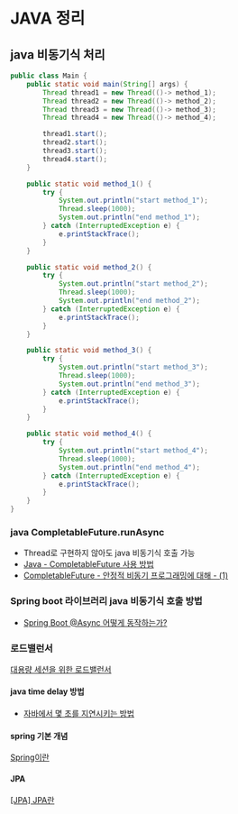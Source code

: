 # JAVA 정리

## java 비동기식 처리

```java
public class Main {
	public static void main(String[] args) {
	    Thread thread1 = new Thread(()-> method_1);
	    Thread thread2 = new Thread(()-> method_2);
	    Thread thread3 = new Thread(()-> method_3);
	    Thread thread4 = new Thread(()-> method_4);

	    thread1.start();
	    thread2.start();
	    thread3.start();
	    thread4.start();
  	}

  	public static void method_1() {
	    try {
	        System.out.println("start method_1");
	        Thread.sleep(1000);
	        System.out.println("end method_1");
	    } catch (InterruptedException e) {
	        e.printStackTrace();
	    }
	}

	public static void method_2() {
	    try {
	        System.out.println("start method_2");
	        Thread.sleep(1000);
	        System.out.println("end method_2");
	    } catch (InterruptedException e) {
	        e.printStackTrace();
	    }
	}

	public static void method_3() {
	    try {
	        System.out.println("start method_3");
	        Thread.sleep(1000);
	        System.out.println("end method_3");
	    } catch (InterruptedException e) {
	        e.printStackTrace();
	    }
	}

	public static void method_4() {
	    try {
	        System.out.println("start method_4");
	        Thread.sleep(1000);
	        System.out.println("end method_4");
	    } catch (InterruptedException e) {
	        e.printStackTrace();
	    }
	}
}


```

### java CompletableFuture.runAsync
- Thread로 구현하지 않아도 java 비동기식 호출 가능
- [Java - CompletableFuture 사용 방법](https://codechacha.com/ko/java-completable-future/)
- [CompletableFuture - 안정적 비동기 프로그래밍에 대해 - (1)](https://pjh3749.tistory.com/280)

### Spring boot 라이브러리 java 비동기식 호출 방법
- [Spring Boot @Async 어떻게 동작하는가?](https://brunch.co.kr/@springboot/401)

### 로드밸런서 
[대용량 세션을 위한 로드밸런서](https://d2.naver.com/helloworld/605418)

#### java time delay 방법
- [자바에서 몇 초를 지연시키는 방법](https://www.delftstack.com/ko/howto/java/how-to-delay-few-seconds-in-java/)

#### spring 기본 개념
[Spring이란](https://jerryjerryjerry.tistory.com/62)

#### JPA
[[JPA] JPA란](https://gmlwjd9405.github.io/2019/08/04/what-is-jpa.html)
